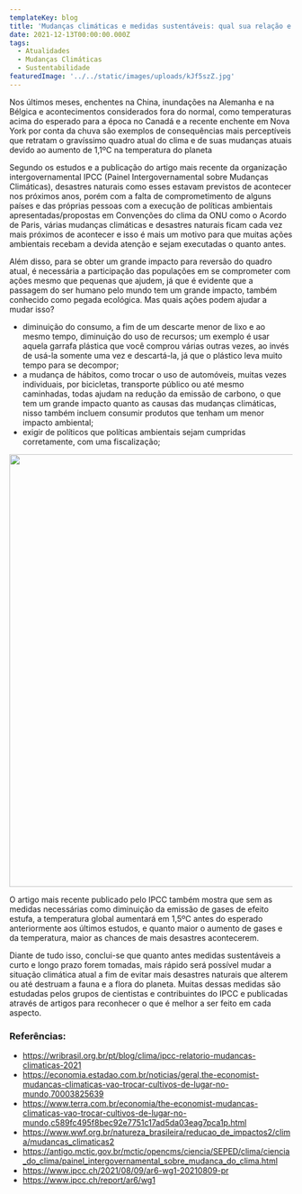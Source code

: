 ```yaml
---
templateKey: blog
title: 'Mudanças climáticas e medidas sustentáveis: qual sua relação e impacto?'
date: 2021-12-13T00:00:00.000Z
tags:
  - Atualidades
  - Mudanças Climáticas
  - Sustentabilidade
featuredImage: '../../static/images/uploads/kJf5szZ.jpg'
---
```


<p>
  <span style="font-weight: 400;">
    Nos últimos meses, enchentes na China, inundações na Alemanha e na Bélgica e acontecimentos considerados fora do normal, como temperaturas acima do esperado para a época no Canadá e a recente enchente em Nova York por conta da chuva são exemplos de consequências mais perceptíveis que retratam o gravíssimo quadro atual do clima e de suas mudanças atuais devido ao aumento de 1,1ºC na temperatura do planeta  
  </span>
</p>
<p>
  <span style="font-weight: 400;">
    Segundo os estudos e a publicação do artigo mais recente da organização intergovernamental IPCC (Painel Intergovernamental sobre Mudanças Climáticas), desastres naturais como esses estavam previstos de acontecer nos próximos anos, porém com a falta de comprometimento de alguns países e das próprias pessoas com a execução de políticas ambientais apresentadas/propostas em Convenções do clima da ONU como o Acordo de Paris, várias mudanças climáticas e desastres naturais ficam cada vez mais próximos de acontecer e isso é mais um motivo para que muitas ações ambientais recebam a devida atenção e sejam executadas o quanto antes.
  </span>
</p>
<p>
  <span style="font-weight: 400;">
    Além disso, para se obter um grande impacto para reversão do quadro atual, é necessária a participação das populações em se comprometer com ações mesmo que pequenas que ajudem, já que é evidente que a passagem do ser humano pelo mundo tem um grande impacto, também conhecido como pegada ecológica. Mas quais ações podem ajudar a mudar isso?
  </span>
</p>
<ul>
  <li style="font-weight: 400;" aria-level="1">
    <span style="font-weight: 400;">
      diminuição do consumo, a fim de um descarte menor de lixo e ao mesmo tempo, diminuição do uso de recursos; um exemplo é usar aquela garrafa plástica que você comprou várias outras vezes, ao invés de usá-la somente uma vez e descartá-la, já que o plástico leva muito tempo para se decompor;
    </span>
  </li>

  <li style="font-weight: 400;" aria-level="1">
    <span style="font-weight: 400;">
      a mudança de hábitos, como trocar o uso de automóveis, muitas vezes individuais, por bicicletas, transporte público ou até mesmo caminhadas, todas ajudam na redução da emissão de carbono, o que tem um grande impacto quanto as causas das mudanças climáticas, nisso também incluem consumir produtos que tenham um menor impacto ambiental;
    </span>
  </li>

  <li style="font-weight: 400;" aria-level="1">
    <span style="font-weight: 400;">
      exigir de políticos que políticas ambientais sejam cumpridas corretamente, com uma fiscalização;
    </span>
  </li>
</ul>
<p>
  <img src="https://i.imgur.com/25aFT15.jpg" alt="" width="1024" height="768" />
</p>
<p>
  <span style="font-weight: 400;">
    O artigo mais recente publicado pelo IPCC também mostra que sem as medidas necessárias como diminuição da emissão de gases de efeito estufa, a temperatura global aumentará em 1,5ºC antes do esperado anteriormente aos últimos estudos, e quanto maior o aumento de gases e da temperatura, maior as chances de mais desastres acontecerem.
  </span>
</p>
<p>
  <span style="font-weight: 400;">
    Diante de tudo isso, conclui-se que quanto antes medidas sustentáveis a curto e longo prazo forem tomadas, mais rápido será possível mudar a situação climática atual a fim de evitar mais desastres naturais que alterem ou até destruam a fauna e a flora do planeta. Muitas dessas medidas são estudadas pelos grupos de cientistas e contribuintes do IPCC e publicadas através de artigos para reconhecer o que é melhor a ser feito em cada aspecto.
  </span>
</p>
<h3>Referências:</h3>
<ul>
  <li>
    <a href="https://wribrasil.org.br/pt/blog/clima/ipcc-relatorio-mudancas-climaticas-2021" target="_blank" rel="norefferer">
      https://wribrasil.org.br/pt/blog/clima/ipcc-relatorio-mudancas-climaticas-2021
    </a>
  </li>
  <li>
    <a href="https://economia.estadao.com.br/noticias/geral,the-economist-mudancas-climaticas-vao-trocar-cultivos-de-lugar-no-mundo,70003825639" target="_blank" rel="noopener">
      https://economia.estadao.com.br/noticias/geral,the-economist-mudancas-climaticas-vao-trocar-cultivos-de-lugar-no-mundo,70003825639
    </a>
  </li>
  <li>
    <a href="https://www.terra.com.br/economia/the-economist-mudancas-climaticas-vao-trocar-cultivos-de-lugar-no-mundo,c589fc495f8bec92e7751c17ad5da03eag7pca1p.html" target="_blank" rel="noopener">
      https://www.terra.com.br/economia/the-economist-mudancas-climaticas-vao-trocar-cultivos-de-lugar-no-mundo,c589fc495f8bec92e7751c17ad5da03eag7pca1p.html
    </a>
  </li>
  <li>
    <a href="https://www.wwf.org.br/natureza_brasileira/reducao_de_impactos2/clima/mudancas_climaticas2" target="_blank" rel="noopener">
      https://www.wwf.org.br/natureza_brasileira/reducao_de_impactos2/clima/mudancas_climaticas2
    </a>
  </li>
  <li>
    <a href="https://antigo.mctic.gov.br/mctic/opencms/ciencia/SEPED/clima/ciencia_do_clima/painel_intergovernamental_sobre_mudanca_do_clima.html" target="_blank" rel="noopener">
      https://antigo.mctic.gov.br/mctic/opencms/ciencia/SEPED/clima/ciencia_do_clima/painel_intergovernamental_sobre_mudanca_do_clima.html
    </a>
  </li>
  <li>
    <a href="https://www.ipcc.ch/2021/08/09/ar6-wg1-20210809-pr" target="_blank" rel="noopener">
      https://www.ipcc.ch/2021/08/09/ar6-wg1-20210809-pr
    </a>
  </li>
  <li>
    <a href="https://www.ipcc.ch/report/ar6/wg1" target="_blank" rel="noopener">
      https://www.ipcc.ch/report/ar6/wg1
    </a>
  </li>
</ul>
